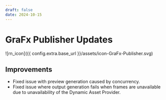 ```yaml
---
draft: false
date: 2024-10-15
---
```


# GraFx Publisher Updates

![rn_icon]({{ config.extra.base_url }}/assets/icon-GraFx-Publisher.svg)

<!-- more -->

## Improvements

- Fixed issue with preview generation caused by concurrency.
- Fixed issue where output generation fails when frames are unavailable due to unavailability of the Dynamic Asset Provider.
